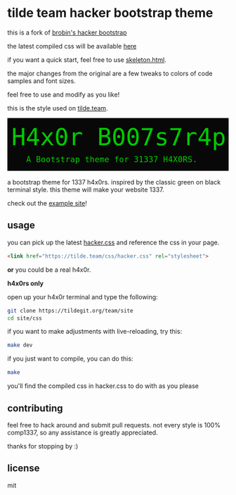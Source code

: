 # tilde team hacker bootstrap theme

this is a fork of [brobin's hacker bootstrap](https://github.com/brobin/hacker-bootstrap)

the latest compiled css will be available [here](https://tilde.team/css/hacker.css)

if you want a quick start, feel free to use [skeleton.html](skeleton.html).

the major changes from the original are a few tweaks to colors of code samples and font sizes.

feel free to use and modify as you like!


this is the style used on [tilde.team](https://tilde.team).

![](haxor.png)

a bootstrap theme for 1337 h4x0rs. inspired by the classic green on black terminal style. this theme will make your website 1337.

check out the [example site](https://tilde.team/css/)!


## usage

you can pick up the latest [hacker.css](https://tilde.team/css/hacker.css) and reference the css in your page.

```html
<link href="https://tilde.team/css/hacker.css" rel="stylesheet">
```

**or** you could be a real h4x0r.

**h4x0rs only**

open up your h4x0r terminal and type the following:

```bash
git clone https://tildegit.org/team/site
cd site/css
```

if you want to make adjustments with live-reloading, try this:
```bash
make dev
```

if you just want to compile, you can do this:
```bash
make
```
you'll find the compiled css in hacker.css to do with as you please


## contributing

feel free to hack around and submit pull requests. not every style is 100% comp1337, so any assistance is greatly appreciated.

thanks for stopping by :)


## license

mit
